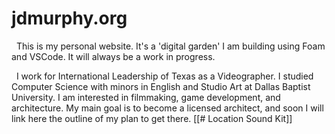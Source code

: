# jdmurphy.org

&nbsp; This is my personal website. It's a 'digital garden' I am building using Foam and VSCode. It will always be a work in progress. 

&nbsp; I work for International Leadership of Texas as a Videographer. I studied Computer Science with minors in English and Studio Art at Dallas Baptist University. I am interested in filmmaking, game development, and architecture. My main goal is to become a licensed architect, and soon I will link here the outline of my plan to get there.
[[# Location Sound Kit]] 